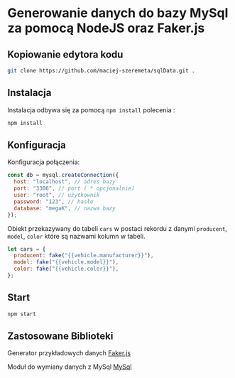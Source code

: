 # Generowanie danych do bazy MySql za pomocą NodeJS oraz Faker.js

## Kopiowanie edytora kodu

```bash
git clone https://github.com/maciej-szeremeta/sqlData.git .
```

## Instalacja

Instalacja odbywa się za pomocą `npm install` polecenia :

```bash
npm install
```

## Konfiguracja

Konfiguracja połączenia:

```js
const db = mysql.createConnection({
  host: "localhost", // adres bazy
  port: "3306", // port ( * opcjonalnie)
  user: "root", // użytkownik
  password: "123", // hasło
  database: "megaK", // nazwa bazy
});
```

Obiekt przekazywany do tabeli `cars` w postaci rekordu z danymi `producent`, `model`, `color` które są nazwami kolumn w tabeli.

```js
let cars = {
  producent: fake("{{vehicle.manufacturer}}"),
  model: fake("{{vehicle.model}}"),
  color: fake("{{vehicle.color}}"),
};
```

## Start

```bash
npm start
```

## Zastosowane Biblioteki

Generator przykładowych danych [Faker.js](https://www.npmjs.com/package/faker "Faker.js")

Moduł do wymiany danych z MySql [MySql](https://www.npmjs.com/package/mysql "MySql")
